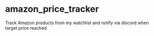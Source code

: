 # amazon_price_tracker
Track Amazon products from my watchlist and notify via discord when target price reached
